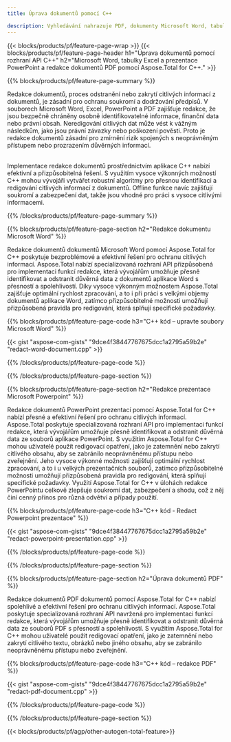 ```yaml
---
title: Úprava dokumentů pomocí C++ 

description: Vyhledávání nahrazuje PDF, dokumenty Microsoft Word, tabulky Excel a data prezentací PowerPoint prostřednictvím aplikace C++. C++ kód uveden
---
```


{{< blocks/products/pf/feature-page-wrap >}}
{{< blocks/products/pf/feature-page-header h1="Úprava dokumentů pomocí rozhraní API C++" h2="Microsoft Word, tabulky Excel a prezentace PowerPoint a redakce dokumentů PDF pomocí Aspose.Total for C++." >}}

{{% blocks/products/pf/feature-page-summary %}}

Redakce dokumentů, proces odstranění nebo zakrytí citlivých informací z dokumentů, je zásadní pro ochranu soukromí a dodržování předpisů. V souborech Microsoft Word, Excel, PowerPoint a PDF zajišťuje redakce, že jsou bezpečně chráněny osobně identifikovatelné informace, finanční data nebo právní obsah. Neredigování citlivých dat může vést k vážným následkům, jako jsou právní závazky nebo poškození pověsti. Proto je redakce dokumentů zásadní pro zmírnění rizik spojených s neoprávněným přístupem nebo prozrazením důvěrných informací.<br /><br />

Implementace redakce dokumentů prostřednictvím aplikace C++ nabízí efektivní a přizpůsobitelná řešení. S využitím vysoce výkonných možností C++ mohou vývojáři vytvářet robustní algoritmy pro přesnou identifikaci a redigování citlivých informací z dokumentů. Offline funkce navíc zajišťují soukromí a zabezpečení dat, takže jsou vhodné pro práci s vysoce citlivými informacemi. 

{{% /blocks/products/pf/feature-page-summary  %}}

{{% blocks/products/pf/feature-page-section  h2="Redakce dokumentu Microsoft Word" %}}

Redakce dokumentů dokumentů Microsoft Word pomocí Aspose.Total for C++ poskytuje bezproblémové a efektivní řešení pro ochranu citlivých informací. Aspose.Total nabízí specializovaná rozhraní API přizpůsobená pro implementaci funkcí redakce, která vývojářům umožňuje přesně identifikovat a odstranit důvěrná data z dokumentů aplikace Word s přesností a spolehlivostí. Díky vysoce výkonným možnostem Aspose.Total zajišťuje optimální rychlost zpracování, a to i při práci s velkými objemy dokumentů aplikace Word, zatímco přizpůsobitelné možnosti umožňují přizpůsobená pravidla pro redigování, která splňují specifické požadavky.

{{% blocks/products/pf/feature-page-code h3="C++ kód – upravte soubory Microsoft Word" %}}

{{< gist "aspose-com-gists" "9dce4f38447767675dcc1a2795a59b2e" "redact-word-document.cpp" >}}

{{% /blocks/products/pf/feature-page-code  %}}

{{% /blocks/products/pf/feature-page-section %}}

{{% blocks/products/pf/feature-page-section  h2="Redakce prezentace Microsoft Powerpoint" %}}

Redakce dokumentů PowerPoint prezentací pomocí Aspose.Total for C++ nabízí přesné a efektivní řešení pro ochranu citlivých informací. Aspose.Total poskytuje specializovaná rozhraní API pro implementaci funkcí redakce, která vývojářům umožňuje přesně identifikovat a odstranit důvěrná data ze souborů aplikace PowerPoint. S využitím Aspose.Total for C++ mohou uživatelé použít redigovací opatření, jako je zatemnění nebo zakrytí citlivého obsahu, aby se zabránilo neoprávněnému přístupu nebo zveřejnění. Jeho vysoce výkonné možnosti zajišťují optimální rychlost zpracování, a to i u velkých prezentačních souborů, zatímco přizpůsobitelné možnosti umožňují přizpůsobená pravidla pro redigování, která splňují specifické požadavky. Využití Aspose.Total for C++ v úlohách redakce PowerPointu celkově zlepšuje soukromí dat, zabezpečení a shodu, což z něj činí cenný přínos pro různá odvětví a případy použití.

{{% blocks/products/pf/feature-page-code h3="C++ kód - Redact Powerpoint prezentace" %}}

{{< gist "aspose-com-gists" "9dce4f38447767675dcc1a2795a59b2e" "redact-powerpoint-presentation.cpp" >}}

{{% /blocks/products/pf/feature-page-code  %}}

{{% /blocks/products/pf/feature-page-section %}}


{{% blocks/products/pf/feature-page-section  h2="Úprava dokumentů PDF" %}}

Redakce dokumentů PDF dokumentů pomocí Aspose.Total for C++ nabízí spolehlivé a efektivní řešení pro ochranu citlivých informací. Aspose.Total poskytuje specializovaná rozhraní API navržená pro implementaci funkcí redakce, která vývojářům umožňuje přesně identifikovat a odstranit důvěrná data ze souborů PDF s přesností a spolehlivostí. S využitím Aspose.Total for C++ mohou uživatelé použít redigovací opatření, jako je zatemnění nebo zakrytí citlivého textu, obrázků nebo jiného obsahu, aby se zabránilo neoprávněnému přístupu nebo zveřejnění.

{{% blocks/products/pf/feature-page-code h3="C++ kód – redakce PDF" %}}

{{< gist "aspose-com-gists" "9dce4f38447767675dcc1a2795a59b2e" "redact-pdf-document.cpp" >}}

{{% /blocks/products/pf/feature-page-code  %}}

{{% /blocks/products/pf/feature-page-section %}}

{{< blocks/products/pf/agp/other-autogen-total-feature>}}